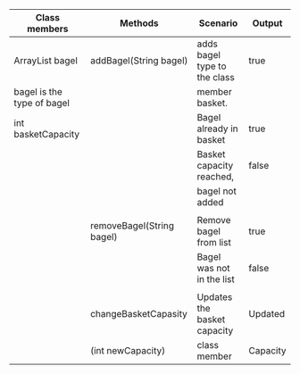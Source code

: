 


| Class members              | Methods                   | Scenario                     | Output   |
|----------------------------|---------------------------|------------------------------|----------|
| ArrayList<String> bagel    | addBagel(String bagel)    | adds bagel type to the class | true     |
| bagel is the type of bagel |                           | member basket.               |          |
| int basketCapacity         |                           | Bagel already in basket      | true     |
|                            |                           | Basket capacity reached,     | false    |
|                            |                           | bagel not added              |          |
|                            |                           |                              |          |
|                            | removeBagel(String bagel) | Remove bagel from list       | true     |
|                            |                           | Bagel was not in the list    | false    |
|                            |                           |                              |          |
|                            | changeBasketCapasity      | Updates the basket capacity  | Updated  |
|                            | (int newCapacity)         | class member                 | Capacity |




